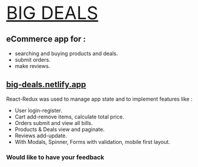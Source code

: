 <p align="left">
  <a style="text-transform:uppercase;font-size:48px" href="https://big-deals.netlify.app/">
    big deals
  </a>
</p>
<h2>eCommerce app for :</h2>
<ul>
  <li>searching and buying products and deals.</li>
  <li>submit orders.</li>
  <li>make reviews.</li>
</ul>
<h2><a href="https://big-deals.netlify.app">big-deals.netlify.app</a></h2>
<p>React-Redux was used to manage app state and to implement features like :</p>
<ul>
<li>User login-register.</li>
<li>Cart add-remove items, calculate total price.</li>
<li>Orders submit and view all bills.</li>
<li>Products & Deals view and paginate.</li>
<li>Reviews add-update.</li>
<li>With Modals, Spinner, Forms with validation, mobile first layout.</li>
</ul>

### Would like to have your feedback
